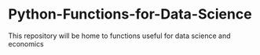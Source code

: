 # Python-Functions-for-Data-Science
This repository will be home to functions useful for data science and economics
